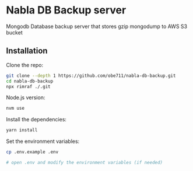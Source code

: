 # Nabla DB Backup server

Mongodb Database backup server that stores gzip mongodump to AWS S3 bucket


## Installation

Clone the repo:

```bash
git clone --depth 1 https://github.com/obe711/nabla-db-backup.git
cd nabla-db-backup
npx rimraf ./.git
```

Node.js version:

```bash
nvm use
```

Install the dependencies:

```bash
yarn install
```

Set the environment variables:

```bash
cp .env.example .env

# open .env and modify the environment variables (if needed)
```



